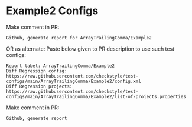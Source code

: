 # Example2 Configs
Make comment in PR:
```
Github, generate report for ArrayTrailingComma/Example2
```
OR as alternate:
Paste below given to PR description to use such test configs:
```
Report label: ArrayTrailingComma/Example2
Diff Regression config: https://raw.githubusercontent.com/checkstyle/test-configs/main/ArrayTrailingComma/Example2/config.xml
Diff Regression projects: https://raw.githubusercontent.com/checkstyle/test-configs/main/ArrayTrailingComma/Example2/list-of-projects.properties
```
Make comment in PR:
```
Github, generate report
```
